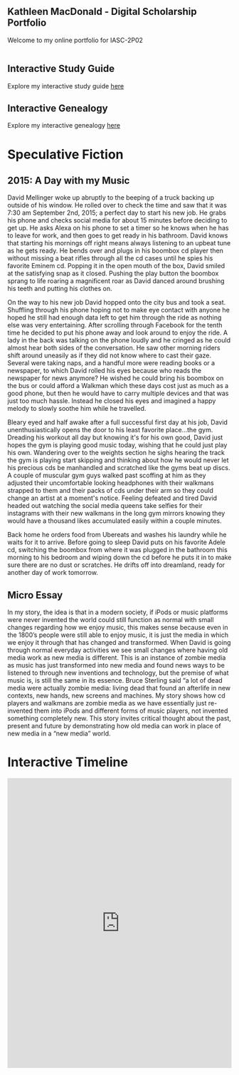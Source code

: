 ## Kathleen MacDonald - Digital Scholarship Portfolio

Welcome to my online portfolio for IASC-2P02


![]()


## Interactive Study Guide

Explore my interactive study guide [here](InteractiveStudyGuide.html)

## Interactive Genealogy

Explore my interactive genealogy [here](InteractiveGenealogy.html)

# Speculative Fiction

## 2015: A Day with my Music

  David Mellinger woke up abruptly to the beeping of a truck backing up outside of his window. He rolled over to check the time and saw that it was 7:30 am September 2nd, 2015; a perfect day to start his new job. He grabs his phone and checks social media for about 15 minutes before deciding to get up. He asks Alexa on his phone to set a timer so he knows when he has to leave for work, and then goes to get ready in his bathroom. David knows that starting his mornings off right means always listening to an upbeat tune as he gets ready. He bends over and plugs in his boombox cd player then without missing a beat rifles through all the cd cases until he spies his favorite Eminem cd. Popping it in the open mouth of the box, David smiled at the satisfying snap as it closed. Pushing the play button the boombox sprang to life roaring a magnificent roar as David danced around brushing his teeth and putting his clothes on.

  On the way to his new job David hopped onto the city bus and took a seat. Shuffling through his phone hoping not to make eye contact with anyone he hoped he still had enough data left to get him through the ride as nothing else was very entertaining. After scrolling through Facebook for the tenth time he decided to put his phone away and look around to enjoy the ride. A lady in the back was talking on the phone loudly and he cringed as he could almost hear both sides of the conversation. He saw other morning riders shift around uneasily as if they did not know where to cast their gaze. Several were taking naps, and a handful more were reading books or a newspaper, to which David rolled his eyes because who reads the newspaper for news anymore? He wished he could bring his boombox on the bus or could afford a Walkman which these days cost just as much as a good phone, but then he would have to carry multiple devices and that was just too much hassle. Instead he closed his eyes and imagined a happy melody to slowly soothe him while he travelled.

  Bleary eyed and half awake after a full successful first day at his job, David unenthusiastically opens the door to his least favorite place...the gym. Dreading his workout all day but knowing it's for his own good, David just hopes the gym is playing good music today, wishing that he could just play his own. Wandering over to the weights section he sighs hearing the track the gym is playing start skipping and thinking about how he would never let his precious cds be manhandled and scratched like the gyms beat up discs. A couple of muscular gym guys walked past scoffing at him as they adjusted their uncomfortable looking headphones with their walkmans strapped to them and their packs of cds under their arm so they could change an artist at a moment's notice. Feeling defeated and tired David headed out watching the social media queens take selfies for their instagrams with their new walkmans in the long gym mirrors knowing they would have a thousand likes accumulated easily within a couple minutes.

  Back home he orders food from Ubereats and washes his laundry while he waits for it to arrive. Before going to sleep David puts on his favorite Adele cd, switching the boombox from where it was plugged in the bathroom this morning to his bedroom and wiping down the cd before he puts it in to make sure there are no dust or scratches. He drifts off into dreamland, ready for another day of work tomorrow. 


## Micro Essay

In my story, the idea is that in a modern society, if iPods or music platforms were never invented the world could still function as normal with small changes regarding how we enjoy music, this makes sense because even in the 1800’s people were still able to enjoy music, it is just the media in which we enjoy it through that has changed and transformed. When David is going through normal everyday activities we see small changes where having old media work as new media is different. This is an instance of zombie media as music has just transformed into new media and found news ways to be listened to through new inventions and technology, but the premise of what music is, is still the same in its essence. Bruce Sterling said “a lot of dead media were actually zombie media: living dead that found an afterlife in new contexts, new hands, new screens and machines. My story shows how cd players and walkmans are zombie media as we have essentially just re-invented them into iPods and different forms of music players, not invented something completely new. This story invites critical thought about the past, present and future by demonstrating how old media can work in place of new media in a “new media” world. 

# Interactive Timeline

<iframe src='https://cdn.knightlab.com/libs/timeline3/latest/embed/index.html?source=1GI1IpSrldBbW_ICs4GprgLS7w-u7hnTX2f6lXg7GJ7Y&font=Default&lang=en&initial_zoom=2&height=650' width='100%' height='650' webkitallowfullscreen mozallowfullscreen allowfullscreen frameborder='0'></iframe>

